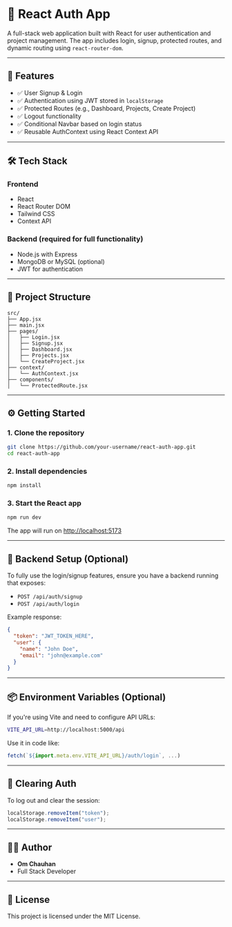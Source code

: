 
# 🔐 React Auth App

A full-stack web application built with React for user authentication and project management. The app includes login, signup, protected routes, and dynamic routing using `react-router-dom`.

---

## 🚀 Features

- ✅ User Signup & Login
- ✅ Authentication using JWT stored in `localStorage`
- ✅ Protected Routes (e.g., Dashboard, Projects, Create Project)
- ✅ Logout functionality
- ✅ Conditional Navbar based on login status
- ✅ Reusable AuthContext using React Context API

---

## 🛠 Tech Stack

### Frontend
- React
- React Router DOM
- Tailwind CSS
- Context API

### Backend (required for full functionality)
- Node.js with Express
- MongoDB or MySQL (optional)
- JWT for authentication

---

## 📁 Project Structure

```
src/
├── App.jsx
├── main.jsx
├── pages/
│   ├── Login.jsx
│   ├── Signup.jsx
│   ├── Dashboard.jsx
│   ├── Projects.jsx
│   └── CreateProject.jsx
├── context/
│   └── AuthContext.jsx
├── components/
│   └── ProtectedRoute.jsx
```

---

## ⚙️ Getting Started

### 1. Clone the repository

```bash
git clone https://github.com/your-username/react-auth-app.git
cd react-auth-app
```

### 2. Install dependencies

```bash
npm install
```

### 3. Start the React app

```bash
npm run dev
```

The app will run on [http://localhost:5173](http://localhost:5173)

---

## 🔌 Backend Setup (Optional)

To fully use the login/signup features, ensure you have a backend running that exposes:

- `POST /api/auth/signup`
- `POST /api/auth/login`

Example response:
```json
{
  "token": "JWT_TOKEN_HERE",
  "user": {
    "name": "John Doe",
    "email": "john@example.com"
  }
}
```

---

## 📦 Environment Variables (Optional)

If you're using Vite and need to configure API URLs:

```bash
VITE_API_URL=http://localhost:5000/api
```

Use it in code like:
```js
fetch(`${import.meta.env.VITE_API_URL}/auth/login`, ...)
```

---

## 🧹 Clearing Auth

To log out and clear the session:
```js
localStorage.removeItem("token");
localStorage.removeItem("user");
```

---

## 🧑‍💻 Author

- **Om Chauhan**
- Full Stack Developer

---

## 📄 License

This project is licensed under the MIT License.

